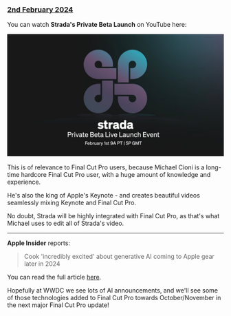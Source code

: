### [2nd February 2024](/news/20240202)

You can watch **Strada's Private Beta Launch** on YouTube here:

[![](/static/strada-beta-launch-youtube.jpeg)](https://www.youtube.com/watch?v=4Dy2lgIYyJY)

This is of relevance to Final Cut Pro users, because Michael Cioni is a long-time hardcore Final Cut Pro user, with a huge amount of knowledge and experience.

He's also the king of Apple's Keynote - and creates beautiful videos seamlessly mixing Keynote and Final Cut Pro.

No doubt, Strada will be highly integrated with Final Cut Pro, as that's what Michael uses to edit all of Strada's video.

---

**Apple Insider** reports:

> Cook 'incredibly excited' about generative AI coming to Apple gear later in 2024

You can read the full article [here](https://appleinsider.com/articles/24/02/01/cook-incredibly-excited-about-generative-ai-coming-to-apple-gear-later-in-2024).

Hopefully at WWDC we see lots of AI announcements, and we'll see some of those technologies added to Final Cut Pro towards October/November in the next major Final Cut Pro update!